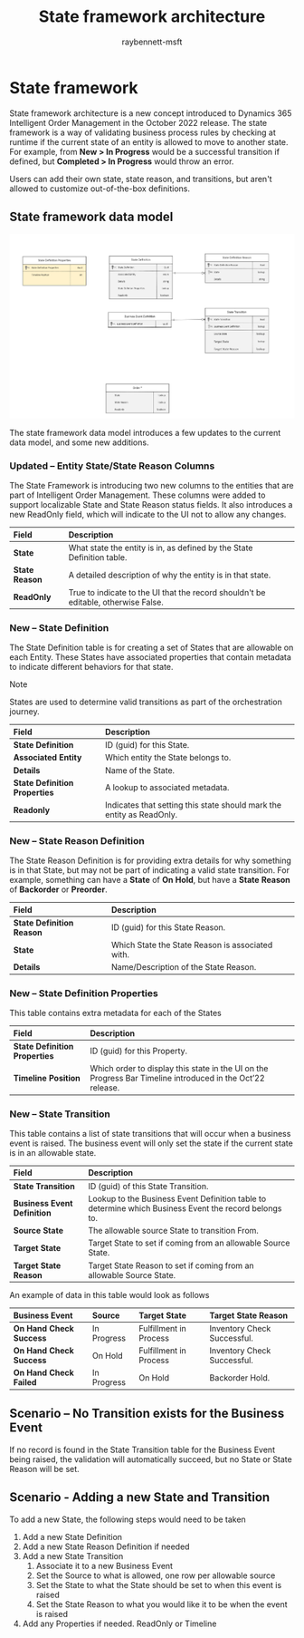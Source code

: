 ﻿---
author: raybennett-msft
description: This topic describes the state framework architecture in Microsoft Dynamics 365 Intelligent Order Management.
ms.date: 10/04/2022
ms.topic: conceptual
ms.author: bennettray

title: State framework architecture

---
# State framework

State framework architecture is a new concept introduced to Dynamics 365 Intelligent Order Management in the October 2022 release. The state framework is a way of validating business process rules by checking at runtime if the current state of an entity is allowed to move to another state. For example, from **New \> In Progress** would be a successful transition if defined, but **Completed \> In Progress** would throw an error.

Users can add their own state, state reason, and transitions, but aren't allowed to customize out-of-the-box definitions.

## State framework data model

![State framework data model](media/state-framework-1.png)

The state framework data model introduces a few updates to the current data model, and some new additions.

### Updated – Entity State/State Reason Columns

The State Framework is introducing two new columns to the entities that are part of Intelligent Order Management. These columns were added to support localizable State and State Reason status fields. It also introduces a new ReadOnly field, which will indicate to the UI not to allow any changes.

|**Field**|**Description**|
|:-|:-|
|**State**|What state the entity is in, as defined by the State Definition table.|
|**State Reason**|A detailed description of why the entity is in that state.|
|**ReadOnly**|True to indicate to the UI that the record shouldn't be editable, otherwise False.|

### New – State Definition

The State Definition table is for creating a set of States that are allowable on each Entity. These States have associated properties that contain metadata to indicate different behaviors for that state.

> [!NOTE]
> States are used to determine valid transitions as part of the orchestration journey.

|**Field**|**Description**|
|:-|:-|
|**State Definition**|ID (guid) for this State.|
|**Associated Entity**|Which entity the State belongs to.|
|**Details**|Name of the State.|
|**State Definition Properties**|A lookup to associated metadata.|
|**Readonly**|Indicates that setting this state should mark the entity as ReadOnly.|

### New – State Reason Definition

The State Reason Definition is for providing extra details for why something is in that State, but may not be part of indicating a valid state transition. For example, something can have a **State** of **On** **Hold**, but have a **State** **Reason** of **Backorder** or **Preorder**.

|**Field**|**Description**|
|:-|:-|
|**State Definition Reason**|ID (guid) for this State Reason.|
|**State**|Which State the State Reason is associated with.|
|**Details**|Name/Description of the State Reason.|

### New – State Definition Properties

This table contains extra metadata for each of the States

|**Field**|**Description**|
|:-|:-|
|**State Definition Properties**|ID (guid) for this Property.|
|**Timeline Position**|Which order to display this state in the UI on the Progress Bar Timeline introduced in the Oct’22 release.|

### New – State Transition

This table contains a list of state transitions that will occur when a business event is raised. The business event will only set the state if the current state is in an allowable state.

|**Field**|**Description**|
|:-|:-|
|**State Transition**|ID (guid) of this State Transition.|
|**Business Event Definition**|Lookup to the Business Event Definition table to determine which Business Event the record belongs to.|
|**Source State**|The allowable source State to transition From.|
|**Target State**|Target State to set if coming from an allowable Source State.|
|**Target State Reason**|Target State Reason to set if coming from an allowable Source State.|

An example of data in this table would look as follows

|**Business Event**|**Source**|**Target State**|**Target State Reason**|
|:-|:-|:-|:-|
|**On Hand Check Success**|In Progress|Fulfillment in Process|Inventory Check Successful.|
|**On Hand Check Success**|On Hold|Fulfillment in Process|Inventory Check Successful.|
|**On Hand Check Failed**|In Progress|On Hold|Backorder Hold.|

## Scenario – No Transition exists for the Business Event

If no record is found in the State Transition table for the Business Event being raised, the validation will automatically succeed, but no State or State Reason will be set.

## Scenario - Adding a new State and Transition

To add a new State, the following steps would need to be taken

1. Add a new State Definition
1. Add a new State Reason Definition if needed
1. Add a new State Transition
   1. Associate it to a new Business Event
   1. Set the Source to what is allowed, one row per allowable source
   1. Set the State to what the State should be set to when this event is raised
   1. Set the State Reason to what you would like it to be when the event is raised
1. Add any Properties if needed. ReadOnly or Timeline
